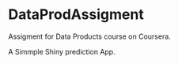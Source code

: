 # DataProdAssigment
Assigment for Data Products course on Coursera.

A Simmple Shiny prediction App.
